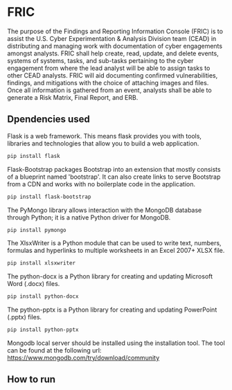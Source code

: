 # FRIC
The purpose of the Findings and Reporting Information Console (FRIC) is to assist the 
U.S. Cyber Experimentation & Analysis Division team (CEAD) in distributing and managing 
work with documentation of cyber engagements amongst analysts. FRIC shall help create, 
read, update, and delete events, systems of systems, tasks, and sub-tasks pertaining to 
the cyber engagement from where the lead analyst will be able to assign tasks to other 
CEAD analysts. FRIC will aid documenting confirmed vulnerabilities, findings, and 
mitigations with the choice of attaching images and files. Once all information is 
gathered from an event, analysts shall be able to generate a Risk Matrix, Final Report, 
and ERB.


## Dpendencies used

Flask is a web framework. This means flask provides you with tools, libraries and technologies that allow you to build a web application.
```bash
pip install flask 
```
Flask-Bootstrap packages Bootstrap into an extension that mostly consists of a blueprint named 'bootstrap'. It can also create links to serve Bootstrap from a CDN and works with no boilerplate code in the application.
```bash
pip install flask-bootstrap

```
The PyMongo library allows interaction with the MongoDB database through Python; it is a native Python driver for MongoDB.
```bash
pip install pymongo

```
The XlsxWriter is a Python module that can be used to write text, numbers, formulas and hyperlinks to multiple worksheets in an Excel 2007+ XLSX file.
```bash
pip install xlsxwriter 
```
The python-docx is a Python library for creating and updating Microsoft Word (.docx) files.
```bash
pip install python-docx 
```
The python-pptx is a Python library for creating and updating PowerPoint (.pptx) files.
```bash
pip install python-pptx
```
Mongodb local server should be installed using the installation tool. The tool can be found at the following url:
https://www.mongodb.com/try/download/community

## How to run



